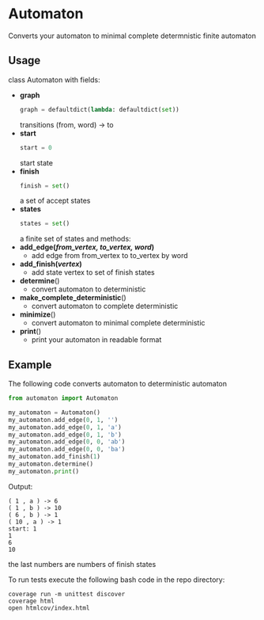 # Automaton

Converts your automaton to minimal complete determnistic finite automaton

## Usage

class Automaton
with fields:
* **graph**
  ```python
  graph = defaultdict(lambda: defaultdict(set))   
  ```
  transitions (from, word) -> to
* **start**
  ```python
  start = 0
  ```
  start state
* **finish**
  ```python
  finish = set()
  ```
  a set of accept states
* **states**
  ```python
  states = set()
  ```
  a finite set of states
and methods:
* **add_edge(*from_vertex, to_vertex, word*)**
  * add edge from from_vertex to to_vertex by word
* **add_finish(*vertex*)**
  * add state vertex to set of finish states
* **determine**()
  * convert automaton to deterministic
* **make_complete_deterministic**()
  * convert automaton to complete deterministic
* **minimize**()
  * convert automaton to minimal complete deterministic
* **print**()
  * print your automaton in readable format

## Example


The following code converts automaton to deterministic automaton
```python
from automaton import Automaton

my_automaton = Automaton()
my_automaton.add_edge(0, 1, '')
my_automaton.add_edge(0, 1, 'a')
my_automaton.add_edge(0, 1, 'b')
my_automaton.add_edge(0, 0, 'ab')
my_automaton.add_edge(0, 0, 'ba')
my_automaton.add_finish(1)
my_automaton.determine()
my_automaton.print()
```

Output:
```
( 1 , a ) -> 6
( 1 , b ) -> 10
( 6 , b ) -> 1
( 10 , a ) -> 1
start: 1
1
6
10
```
the last numbers are numbers of finish states

To run tests execute the following bash code in the repo directory:
```shell
coverage run -m unittest discover
coverage html
open htmlcov/index.html
```
